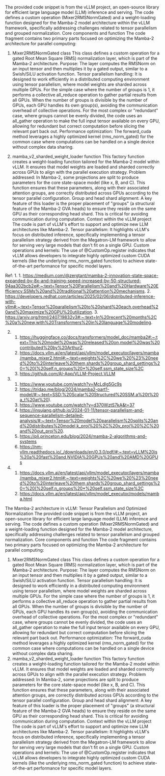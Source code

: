 
The provided code snippet is from the vLLM project, an open-source library for efficient large language model (LLM) inference and serving. The code defines a custom operation (Mixer2RMSNormGated) and a weight-loading function designed for the Mamba-2 model architecture within the vLLM framework, specifically addressing challenges related to tensor parallelism and grouped normalization. 
Core components and function
The code fragment contains two primary parts focused on optimizing the Mamba-2 architecture for parallel computing:

1. Mixer2RMSNormGated class
This class defines a custom operation for a gated Root Mean Square (RMS) normalization layer, which is part of the Mamba-2 architecture. 
Purpose: The layer computes the RMSNorm on an input tensor and then multiplies it by a gated output, similar to a Swish/SiLU activation function.
Tensor parallelism handling: It is designed to work efficiently in a distributed computing environment using tensor parallelism, where model weights are sharded across multiple GPUs.
For the simple case where the number of groups is 1, it performs a collective all_reduce operation to gather partial results from all GPUs.
When the number of groups is divisible by the number of GPUs, each GPU handles its own group(s), avoiding the communication overhead of collective operations.
For the most complex or "redundant" case, where groups cannot be evenly divided, the code uses an all_gather operation to make the full input tensor available on every GPU, allowing for redundant but correct computation before slicing the relevant part back out.
Performance optimization: The forward_cuda method leverages a highly optimized kernel (rms_norm_gated) for the common case where computations can be handled on a single device without complex data sharing. 

2. mamba_v2_sharded_weight_loader function
This factory function creates a weight-loading function tailored for the Mamba-2 model within vLLM. It ensures that model weights are loaded and sharded correctly across GPUs to align with the parallel execution strategy. 
Problem addressed: In Mamba-2, some projections are split to produce parameters for the core state-space model (like x, B, and C). This function ensures that these parameters, along with their associated attention groups, are correctly distributed across GPUs according to the tensor parallel configuration.
Group and head shard alignment: A key feature of this loader is the proper placement of "groups" (a structural feature of the Mamba-2 GVA heads) to ensure they reside on the same GPU as their corresponding head shard. This is critical for avoiding communication during computation. 
Context within the vLLM project
The code is part of vLLM's effort to support and optimize new LLM architectures like Mamba-2. 
Tensor parallelism: It highlights vLLM's focus on distributed inference, specifically implementing a tensor parallelism strategy derived from the Megatron-LM framework to allow for serving very large models that don't fit on a single GPU.
Custom operations and kernels: The use of @CustomOp.register indicates that vLLM allows developers to integrate highly optimized custom CUDA kernels (like the underlying rms_norm_gated function) to achieve state-of-the-art performance for specific model layers.

Ref:
1.
    1. https://medium.com/@zergtant/mamba-2-innovation-state-space-expanded-by-8x-and-training-speed-increased-by-50-structured-94aa302bcb2e#:~:text=Tensor%20Parallelism%20and%20Hardware%20Efficiency,SSMs%20and%20traditional%20attention%20mechanisms.
    2. https://developers.redhat.com/articles/2025/02/06/distributed-inference-with-vllm#:~:text=Tensor%20parallelism%20to%20shard%20each,overhead%20and%20maximize%20GPU%20utilization.
    3. https://arxiv.org/html/2407.19832v3#:~:text=In%20recent%20months%2C%20a%20new,with%20Transformers%20in%20language%20modeling.

2.
    1. https://huggingface.co/docs/transformers/model_doc/mamba2#:~:text=This%20model%20was%20released%20on,model%20was%20contributed%20by%20ArthurZ.
    2. https://docs.vllm.ai/en/latest/api/vllm/model_executor/layers/mamba/mamba_mixer2.html#:~:text=weights%2C%20we%20%23%20need%20to%20interleave%20them,shards%20group_shard_settings%20=%20(%20self.n_groups%20*%20self.ssm_state_size%2C
    3. https://github.com/AI-App/VLLM-Project.VLLM

3.
    1. https://www.youtube.com/watch?v=McLdlg5Gc9s
    2. https://tridao.me/blog/2024/mamba2-part1-model/#:~:text=SSD:%20Scalar%20Structured%20SSM,a%20t%20a_t%20at%20).
    3. https://www.youtube.com/watch?v=d370WztS7kA&t=37
    4. https://insujang.github.io/2024-01-11/tensor-parallelism-and-sequence-parallelism-detailed-analysis/#:~:text=Tensor%20model%20parallelism%20splits%20and%20distributes%20model,k_proj%20%2C%20v_proj%20%2C%20and%20out_proj%20.
    5. https://pli.princeton.edu/blog/2024/mamba-2-algorithms-and-systems
    6. https://nm-vllm.readthedocs.io/_/downloads/en/0.3.0/pdf/#:~:text=vLLM%20is%20a%20fast%20and,NVIDIA%20GPUs%20and%20AMD%20GPUs

4.
    1. https://docs.vllm.ai/en/latest/api/vllm/model_executor/layers/mamba/mamba_mixer2.html#:~:text=weights%2C%20we%20%23%20need%20to%20interleave%20them,shards%20group_shard_settings%20=%20(%20self.n_groups%20*%20self.ssm_state_size%2C
    2. https://docs.vllm.ai/en/latest/api/vllm/model_executor/models/mamba.html



The Mamba-2 architecture in vLLM: Tensor Parallelism and Optimized Normalization
The provided code snippet is from the vLLM project, an open-source library for efficient large language model (LLM) inference and serving. The code defines a custom operation (Mixer2RMSNormGated) and a weight-loading function designed for the Mamba-2 model architecture, specifically addressing challenges related to tensor parallelism and grouped normalization.
Core components and function
The code fragment contains two primary parts focused on optimizing the Mamba-2 architecture for parallel computing:
1. Mixer2RMSNormGated class
This class defines a custom operation for a gated Root Mean Square (RMS) normalization layer, which is part of the Mamba-2 architecture.
Purpose: The layer computes the RMSNorm on an input tensor and then multiplies it by a gated output, similar to a Swish/SiLU activation function.
Tensor parallelism handling: It is designed to work efficiently in a distributed computing environment using tensor parallelism, where model weights are sharded across multiple GPUs.
For the simple case where the number of groups is 1, it performs a collective all_reduce operation to gather partial results from all GPUs.
When the number of groups is divisible by the number of GPUs, each GPU handles its own group(s), avoiding the communication overhead of collective operations.
For the most complex or "redundant" case, where groups cannot be evenly divided, the code uses an all_gather operation to make the full input tensor available on every GPU, allowing for redundant but correct computation before slicing the relevant part back out.
Performance optimization: The forward_cuda method leverages a highly optimized kernel (rms_norm_gated) for the common case where computations can be handled on a single device without complex data sharing.
2. mamba_v2_sharded_weight_loader function
This factory function creates a weight-loading function tailored for the Mamba-2 model within vLLM. It ensures that model weights are loaded and sharded correctly across GPUs to align with the parallel execution strategy.
Problem addressed: In Mamba-2, some projections are split to produce parameters for the core state-space model (like x, B, and C). This function ensures that these parameters, along with their associated attention groups, are correctly distributed across GPUs according to the tensor parallel configuration.
Group and head shard alignment: A key feature of this loader is the proper placement of "groups" (a structural feature of the Mamba-2 GVA heads) to ensure they reside on the same GPU as their corresponding head shard. This is critical for avoiding communication during computation.
Context within the vLLM project
The code is part of vLLM's effort to support and optimize new LLM architectures like Mamba-2.
Tensor parallelism: It highlights vLLM's focus on distributed inference, specifically implementing a tensor parallelism strategy derived from the Megatron-LM framework to allow for serving very large models that don't fit on a single GPU.
Custom operations and kernels: The use of @CustomOp.register indicates that vLLM allows developers to integrate highly optimized custom CUDA kernels (like the underlying rms_norm_gated function) to achieve state-of-the-art performance for specific model layers.

